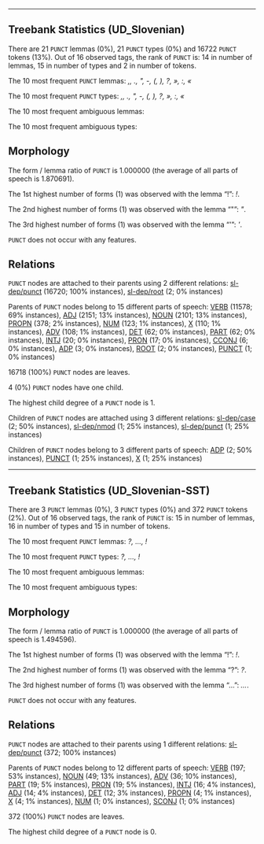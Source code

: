 

--------------------------------------------------------------------------------

## Treebank Statistics (UD_Slovenian)

There are 21 `PUNCT` lemmas (0%), 21 `PUNCT` types (0%) and 16722 `PUNCT` tokens (13%).
Out of 16 observed tags, the rank of `PUNCT` is: 14 in number of lemmas, 15 in number of types and 2 in number of tokens.

The 10 most frequent `PUNCT` lemmas: <em>,, ., ", -, (, ), ?, », :, «</em>

The 10 most frequent `PUNCT` types:  <em>,, ., ", -, (, ), ?, », :, «</em>

The 10 most frequent ambiguous lemmas: 

The 10 most frequent ambiguous types:  



## Morphology

The form / lemma ratio of `PUNCT` is 1.000000 (the average of all parts of speech is 1.870691).

The 1st highest number of forms (1) was observed with the lemma “!”: <em>!</em>.

The 2nd highest number of forms (1) was observed with the lemma “"”: <em>"</em>.

The 3rd highest number of forms (1) was observed with the lemma “'”: <em>'</em>.

`PUNCT` does not occur with any features.


## Relations

`PUNCT` nodes are attached to their parents using 2 different relations: [sl-dep/punct]() (16720; 100% instances), [sl-dep/root]() (2; 0% instances)

Parents of `PUNCT` nodes belong to 15 different parts of speech: [VERB]() (11578; 69% instances), [ADJ]() (2151; 13% instances), [NOUN]() (2101; 13% instances), [PROPN]() (378; 2% instances), [NUM]() (123; 1% instances), [X]() (110; 1% instances), [ADV]() (108; 1% instances), [DET]() (62; 0% instances), [PART]() (62; 0% instances), [INTJ]() (20; 0% instances), [PRON]() (17; 0% instances), [CCONJ]() (6; 0% instances), [ADP]() (3; 0% instances), [ROOT]() (2; 0% instances), [PUNCT]() (1; 0% instances)

16718 (100%) `PUNCT` nodes are leaves.

4 (0%) `PUNCT` nodes have one child.

The highest child degree of a `PUNCT` node is 1.

Children of `PUNCT` nodes are attached using 3 different relations: [sl-dep/case]() (2; 50% instances), [sl-dep/nmod]() (1; 25% instances), [sl-dep/punct]() (1; 25% instances)

Children of `PUNCT` nodes belong to 3 different parts of speech: [ADP]() (2; 50% instances), [PUNCT]() (1; 25% instances), [X]() (1; 25% instances)



--------------------------------------------------------------------------------

## Treebank Statistics (UD_Slovenian-SST)

There are 3 `PUNCT` lemmas (0%), 3 `PUNCT` types (0%) and 372 `PUNCT` tokens (2%).
Out of 16 observed tags, the rank of `PUNCT` is: 15 in number of lemmas, 16 in number of types and 15 in number of tokens.

The 10 most frequent `PUNCT` lemmas: <em>?, …, !</em>

The 10 most frequent `PUNCT` types:  <em>?, …, !</em>

The 10 most frequent ambiguous lemmas: 

The 10 most frequent ambiguous types:  



## Morphology

The form / lemma ratio of `PUNCT` is 1.000000 (the average of all parts of speech is 1.494596).

The 1st highest number of forms (1) was observed with the lemma “!”: <em>!</em>.

The 2nd highest number of forms (1) was observed with the lemma “?”: <em>?</em>.

The 3rd highest number of forms (1) was observed with the lemma “…”: <em>…</em>.

`PUNCT` does not occur with any features.


## Relations

`PUNCT` nodes are attached to their parents using 1 different relations: [sl-dep/punct]() (372; 100% instances)

Parents of `PUNCT` nodes belong to 12 different parts of speech: [VERB]() (197; 53% instances), [NOUN]() (49; 13% instances), [ADV]() (36; 10% instances), [PART]() (19; 5% instances), [PRON]() (19; 5% instances), [INTJ]() (16; 4% instances), [ADJ]() (14; 4% instances), [DET]() (12; 3% instances), [PROPN]() (4; 1% instances), [X]() (4; 1% instances), [NUM]() (1; 0% instances), [SCONJ]() (1; 0% instances)

372 (100%) `PUNCT` nodes are leaves.

The highest child degree of a `PUNCT` node is 0.

